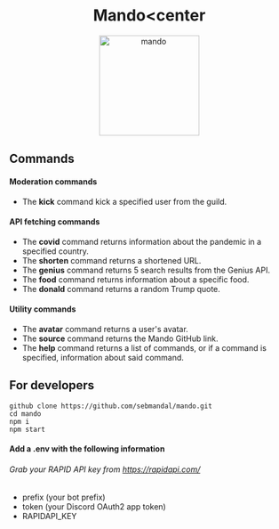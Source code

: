 # <div style="text-align: center;">Mando<center</div>

<div style="text-align: center;"><a href="https://github.com/sebmandal/mando" target="_blank"><img height="180" alt="mando" src="https://cdn.discordapp.com/attachments/845438745939673088/867607801843679252/unknown.png"></a></div>

## **Commands**

#### Moderation commands

- The **kick** command kick a specified user from the guild.

#### API fetching commands

- The **covid** command returns information about the pandemic in a specified country.
- The **shorten** command returns a shortened URL.
- The **genius** command returns 5 search results from the Genius API.
- The **food** command returns information about a specific food.
- The **donald** command returns a random Trump quote.

#### Utility commands

- The **avatar** command returns a user's avatar.
- The **source** command returns the Mando GitHub link.
- The **help** command returns a list of commands, or if a command is specified, information about said command.

## **For developers**

```
github clone https://github.com/sebmandal/mando.git
cd mando
npm i
npm start
```

#### Add a .env with the following information

###### Grab your RAPID API key from https://rapidapi.com/
- prefix (your bot prefix)
- token (your Discord OAuth2 app token)
- RAPIDAPI_KEY
